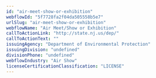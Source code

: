 ```yaml
---
id: "air-meet-show-or-exhibition"
webflowId: "5f7728fa2f04da505558b5e7"
urlSlug: "air-meet-show-or-exhibition"
webflowName: "Air Meet/Show or Exhibition"
callToActionLink: "http://state.nj.us/dep/"
callToActionText: ""
issuingAgency: "Department of Environmental Protection"
issuingDivision: "undefined"
divisionPhone: "undefined"
webflowIndustry: "Air Show"
licenseCertificationClassification: "LICENSE"
---
```

